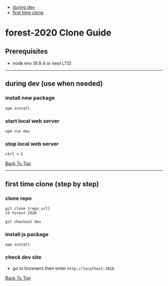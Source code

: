 <a name="top"></a>

* [during dev](#during-dev)
* [first time clone](#first-time-clone)


# forest-2020 Clone Guide

## Prerequisites

* node env (8.9.4 or next LTS)

***

<a name="during-dev"></a>

## during dev (use when needed)

### install new package

```
npm install
```

### start local web server

```
npm run dev
```

### stop local web server

```
ctrl + C
```

[Back To Top](#top)

***

<a name="first-time-clone"></a>

## first time clone (step by step)

### clone repo

```
git clone [repo_url]
cd forest-2020
```

```
git checkout dev
```

### install js package
```
npm install
```

### check dev site
* go to browsers then enter `http://localhost:3016`

[Back To Top](#top)